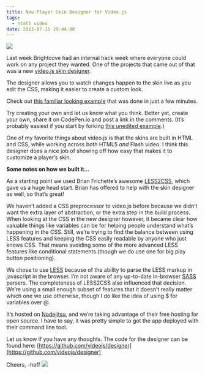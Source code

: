 ```yaml
---
title: New Player Skin Designer for Video.js
tags:
  - html5 video
date: 2013-07-15 19:44:00
---
```


[![](http://65.media.tumblr.com/e1ce78f8543d5e1fffd65e35cfd41b3e/tumblr_inline_mq1y4zEiqe1qz4rgp.png)](http://designer.videojs.com "Video Player Skin Designer")

Last week Brightcove had an internal hack week where everyone could work on any project they wanted. One of the projects that came out of that was a new [video.js skin designer](http://designer.videojs.com "Video Player Skin Designer").

The designer allows you to watch changes happen to the skin live as you edit the CSS, making it easier to create a custom look.

Check out [this familiar looking example](http://codepen.io/heff/pen/wtrHL) that was done in just a few minutes.

Try creating your own and let us know what you think. Better yet, create your own, share it on CodePen.io and post a link in the comments. (It&rsquo;s probably easiest if you start by forking [this unedited example](http://codepen.io/heff/pen/EarCt "Video.js Default Skin").)

One of my favorite things about video.js is that the skins are built in HTML and CSS, while working across both HTML5 _and_ Flash video. I think this designer does a nice job of showing off how easy that makes it to customize a player&rsquo;s skin.

**Some notes on how we built it&hellip;**

As a starting point we used Brian Frichette&rsquo;s awesome [LESS2CSS](https://github.com/brian-frichette/less-preview/), which gave us a huge head start. Brian has offered to help with the skin designer as well, so that&rsquo;s great!

We haven&rsquo;t added a CSS preprocessor to video.js before because we didn&rsquo;t want the extra layer of abstraction, or the extra step in the build process. When looking at the CSS in the new designer however, it became clear how valuable things like variables can be for helping people understand what&rsquo;s happening in the CSS. Still, we&rsquo;re trying to find the balance between using LESS features and keeping the CSS easily readable by anyone who just knows CSS. That means avoiding some of the more advanced LESS features like conditional statements (though we do use one for big play button positioning).

We chose to use [LESS](http://lesscss.org) because of the ability to parse the LESS markup in javascript in the browser. I&rsquo;m not aware of any up-to-date in-browser [SASS](http://sass-lang.com) parsers. The completeness of LESS2CSS also influenced that decision. We&rsquo;re using a small enough subset of features that it doesn&rsquo;t really matter which one we use otherwise, though I do like the idea of using $ for variables over @.

It&rsquo;s hosted on [Nodejitsu](https://www.nodejitsu.com), and we&rsquo;re taking advantage of their free hosting for open source. I have to say, it was pretty simple to get the app deployed with their command line tool.

Let us know if you have any thoughts. The code for the designer can be found here: [https://github.com/videojs/designer](https://github.com/videojs/designer)

Cheers,
-heff
![](http://feeds.feedburner.com/~r/video-js/~4/-k5HhU559kM)